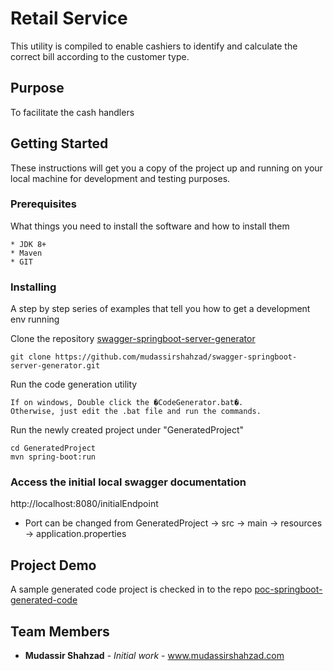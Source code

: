 # Retail Service

This utility is compiled to enable cashiers to identify and calculate the correct bill according to the customer type.

## Purpose
To facilitate the cash handlers

	
## Getting Started

These instructions will get you a copy of the project up and running on your local machine for development and testing purposes.

### Prerequisites

What things you need to install the software and how to install them

```
* JDK 8+
* Maven
* GIT
```

### Installing

A step by step series of examples that tell you how to get a development env running

Clone the repository [swagger-springboot-server-generator](https://github.com/mudassirshahzad/retail-service.git) 

```
git clone https://github.com/mudassirshahzad/swagger-springboot-server-generator.git
```

Run the code generation utility

```
If on windows, Double click the �CodeGenerator.bat�. 
Otherwise, just edit the .bat file and run the commands.
```

Run the newly created project under "GeneratedProject"

```
cd GeneratedProject
mvn spring-boot:run
```

### Access the initial local swagger documentation

http://localhost:8080/initialEndpoint

- Port can be changed from GeneratedProject -> src -> main -> resources -> application.properties


## Project Demo

A sample generated code project is checked in to the repo [poc-springboot-generated-code](https://github.com/mudassirshahzad/swagger-springboot-server-generated-code.git)


## Team Members

* **Mudassir Shahzad** 	- *Initial work* 	- 	www.mudassirshahzad.com
